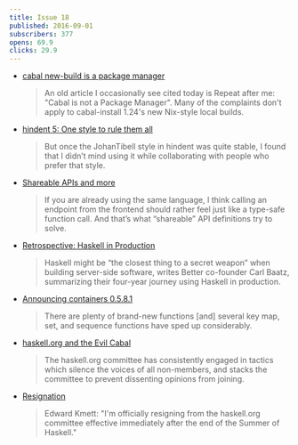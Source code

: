 ```yaml
---
title: Issue 18
published: 2016-09-01
subscribers: 377
opens: 69.9
clicks: 29.9
---
```


- [cabal new-build is a package manager](http://blog.ezyang.com/2016/08/cabal-new-build-is-a-package-manager/)

  > An old article I occasionally see cited today is Repeat after me: "Cabal is not a Package Manager". Many of the complaints don't apply to cabal-install 1.24's new Nix-style local builds.

- [hindent 5: One style to rule them all](http://chrisdone.com/posts/hindent-5)

  > But once the JohanTibell style in hindent was quite stable, I found that I didn’t mind using it while collaborating with people who prefer that style.

- [Shareable APIs and more](https://www.spock.li/2016/08/25/shareable-apis.html)

  > If you are already using the same language, I think calling an endpoint from the frontend should rather feel just like a type-safe function call. And that’s what “shareable” API definitions try to solve.

- [Retrospective: Haskell in Production](https://www.infoq.com/news/2016/08/haskell-production-retrospective)

  > Haskell might be “the closest thing to a secret weapon” when building server-side software, writes Better co-founder Carl Baatz, summarizing their four-year journey using Haskell in production.

- [Announcing containers 0.5.8.1](https://mail.haskell.org/pipermail/haskell-cafe/2016-August/124763.html)

  > There are plenty of brand-new functions [and] several key map, set, and sequence functions have sped up considerably.

- [haskell.org and the Evil Cabal](http://www.snoyman.com/blog/2016/08/haskell-org-evil-cabal)

  > The haskell.org committee has consistently engaged in tactics which silence the voices of all non-members, and stacks the committee to prevent dissenting opinions from joining.

- [Resignation](https://www.reddit.com/r/haskell/comments/50389g/resignation/)

  > Edward Kmett: "I'm officially resigning from the haskell.org committee effective immediately after the end of the Summer of Haskell."
